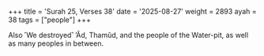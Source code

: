 +++
title = 'Surah 25, Verses 38'
date = '2025-08-27'
weight = 2893
ayah = 38
tags = ["people"]
+++

Also ˹We destroyed˺ ’Ȃd, Thamûd, and the people of the Water-pit, as well as many peoples in between.